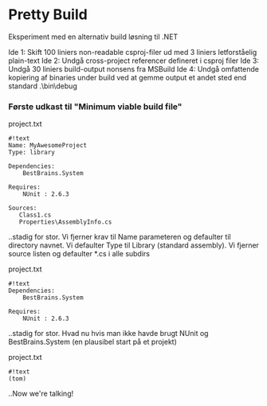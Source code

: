 # Pretty Build #

Eksperiment med en alternativ build løsning til .NET


Ide 1: Skift 100 liniers non-readable csproj-filer ud med 3 liniers letforståelig plain-text
Ide 2: Undgå cross-project referencer defineret i csproj filer
Ide 3: Undgå 30 liniers build-output nonsens fra MSBuild
Ide 4: Undgå omfattende kopiering af binaries under build ved at gemme output et andet sted end standard .\bin\debug


### Første udkast til "Minimum viable build file" ###

project.txt
```
#!text
Name: MyAwesomeProject
Type: library

Dependencies:
    BestBrains.System

Requires:
    NUnit : 2.6.3

Sources:
   Class1.cs
   Properties\AssemblyInfo.cs
```

..stadig for stor. Vi fjerner krav til Name parameteren og defaulter til directory navnet. Vi defaulter Type til Library (standard assembly). Vi fjerner source listen og defaulter *.cs i alle subdirs

project.txt
```
#!text
Dependencies:
    BestBrains.System

Requires:
    NUnit : 2.6.3
```

..stadig for stor. Hvad nu hvis man ikke havde brugt NUnit og BestBrains.System (en plausibel start på et projekt)

project.txt
```
#!text
(tom)
```

..Now we're talking!